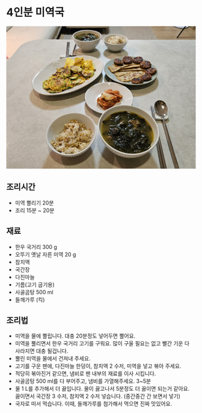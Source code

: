 # 4인분 미역국
![설명 텍스트](pic/KakaoTalk_20250614_212949300.jpg)

## 조리시간
- 미역 뿔리기 20분
- 조리 15분 ~ 20분

## 재료
- 한우 국거리 300 g
- 오뚜기 옛날 자른 미역 20 g
- 참치액
- 국간장
- 다진마늘
- 기름(고기 굽기용)
- 사골곰탕 500 ml
- 들깨가루 (킥)

## 조리법
- 미역을 물에 뿔립니다. 대충 20분정도 넣어두면 뿔어요.
- 미역을 뿔리면서 한우 국거리 고기를 구워요. 많이 구울 필요는 없고 빨간 기운 다 사라지면 대충 될겁니다.
- 뿔린 미역을 물에서 건져내 주세요.
- 고기를 구운 팬에, 다진마늘 한덩이, 참치액 2 수저, 미역을 넣고 볶아 주세요.
- 적당히 볶아진거 같으면, 냄비로 팬 내부의 재료를 이사 시킵니다.
- 사골곰탕 500 ml를 다 부어주고, 냄비를 가열해주세요. 3~5분
- 물 1 L를 추가해서 더 끓입니다. 물이 끓고나서 5분정도 더 끓이면 되는거 같아요. 끓이면서 국간장 3 수저, 참치액 2 수저 넣습니다. (중간중간 간 보면서 넣기)
- 국자로 떠서 먹습니다. 이때, 들깨가루를 첨가해서 먹으면 진짜 맛있어요.
